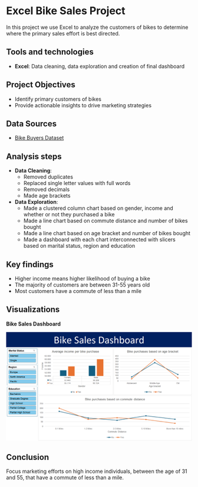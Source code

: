 # Excel Bike Sales Project
In this project we use Excel to analyze the customers of bikes to determine where the primary sales effort is best directed. 

## Tools and technologies
- **Excel**: Data cleaning, data exploration and creation of final dashboard

## Project Objectives
- Identify primary customers of bikes
- Provide actionable insights to drive marketing strategies

## Data Sources
- [Bike Buyers Dataset](bike_buyers_dataset.xlsx)

## Analysis steps
- **Data Cleaning**:
  - Removed duplicates
  - Replaced single letter values with full words
  - Removed decimals
  - Made age brackets
- **Data Exploration**:
  -  Made a clustered column chart based on gender, income and whether or not they purchased a bike
  -  Made a line chart based on commute distance and number of bikes bought
  -  Made a line chart based on age bracket and number of bikes bought
  -  Made a dashboard with each chart interconnected with slicers based on marital status, region and education

## Key findings
- Higher income means higher likelihood of buying a bike
- The majority of customers are between 31-55 years old
- Most customers have a commute of less than a mile 

## Visualizations
**Bike Sales Dashboard**

![Bike Sales Dashboard](bike_sales_dashboard.png)

## Conclusion
Focus marketing efforts on high income individuals, between the age of 31 and 55, that have a commute of less than a mile.
